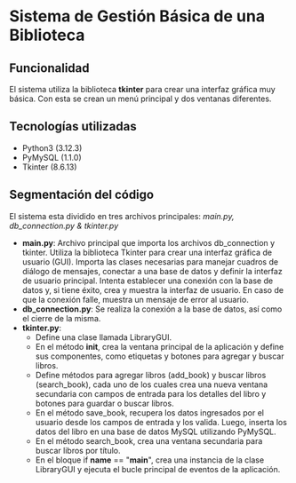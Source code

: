 # Sistema de Gestión Básica de una Biblioteca

## Funcionalidad

El sistema utiliza la biblioteca **tkinter** para crear una interfaz gráfica muy básica. Con esta se crean un menú principal y dos ventanas diferentes.

## Tecnologías utilizadas

- Python3 (3.12.3)
- PyMySQL (1.1.0)
- Tkinter (8.6.13)

## Segmentación del código

El sistema esta dividido en tres archivos principales: _main.py, db_connection.py & tkinter.py_

- **main.py**: Archivo principal que importa los archivos db_connection y tkinter. Utiliza la biblioteca Tkinter para crear una interfaz gráfica de usuario (GUI). Importa las clases necesarias para manejar cuadros de diálogo de mensajes, conectar a una base de datos y definir la interfaz de usuario principal. Intenta establecer una conexión con la base de datos y, si tiene éxito, crea y muestra la interfaz de usuario. En caso de que la conexión falle, muestra un mensaje de error al usuario.
- **db_connection.py**: Se realiza la conexión a la base de datos, así como el cierre de la misma.
- **tkinter.py**:
  - Define una clase llamada LibraryGUI.
  - En el método **init**, crea la ventana principal de la aplicación y define sus componentes, como etiquetas y botones para agregar y buscar libros.
  - Define métodos para agregar libros (add_book) y buscar libros (search_book), cada uno de los cuales crea una nueva ventana secundaria con campos de entrada para los detalles del libro y botones para guardar o buscar libros.
  - En el método save_book, recupera los datos ingresados por el usuario desde los campos de entrada y los valida. Luego, inserta los datos del libro en una base de datos MySQL utilizando PyMySQL.
  - En el método search_book, crea una ventana secundaria para buscar libros por título.
  - En el bloque if **name** == "**main**", crea una instancia de la clase LibraryGUI y ejecuta el bucle principal de eventos de la aplicación.
